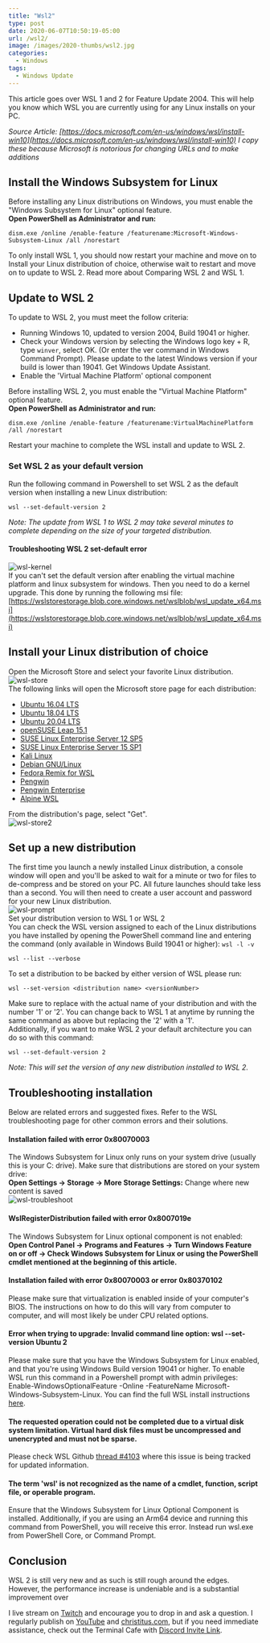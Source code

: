 ```yaml
---
title: "Wsl2"
type: post
date: 2020-06-07T10:50:19-05:00
url: /wsl2/
image: /images/2020-thumbs/wsl2.jpg
categories:
  - Windows
tags:
  - Windows Update
---
```

This article goes over WSL 1 and 2 for Feature Update 2004. This will help you know which WSL you are currently using for any Linux installs on your PC. 
<!--more-->  
*Source Article: [https://docs.microsoft.com/en-us/windows/wsl/install-win10](https://docs.microsoft.com/en-us/windows/wsl/install-win10) I copy these because Microsoft is notorious for changing URLs and to make additions*

## Install the Windows Subsystem for Linux

Before installing any Linux distributions on Windows, you must enable the "Windows Subsystem for Linux" optional feature.  
**Open PowerShell as Administrator and run:**
```
dism.exe /online /enable-feature /featurename:Microsoft-Windows-Subsystem-Linux /all /norestart
```
To only install WSL 1, you should now restart your machine and move on to Install your Linux distribution of choice, otherwise wait to restart and move on to update to WSL 2. Read more about Comparing WSL 2 and WSL 1.

## Update to WSL 2
To update to WSL 2, you must meet the follow criteria:
  - Running Windows 10, updated to version 2004, Build 19041 or higher.
  - Check your Windows version by selecting the Windows logo key + R, type `winver`, select OK. (Or enter the ver command in Windows Command Prompt). Please update to the latest Windows version if your build is lower than 19041. Get Windows Update Assistant.
  - Enable the 'Virtual Machine Platform' optional component

Before installing WSL 2, you must enable the "Virtual Machine Platform" optional feature.  
**Open PowerShell as Administrator and run:**
```
dism.exe /online /enable-feature /featurename:VirtualMachinePlatform /all /norestart
```
Restart your machine to complete the WSL install and update to WSL 2.

### Set WSL 2 as your default version
Run the following command in Powershell to set WSL 2 as the default version when installing a new Linux distribution:
```
wsl --set-default-version 2
```
*Note: The update from WSL 1 to WSL 2 may take several minutes to complete depending on the size of your targeted distribution.*

#### Troubleshooting WSL 2 set-default error
![wsl-kernel](../images/2020/wsl/wsl-kernel.png)  
If you can't set the default version after enabling the virtual machine platform and linux subsystem for windows. Then you need to do a kernel upgrade. This done by running the following msi file: [https://wslstorestorage.blob.core.windows.net/wslblob/wsl_update_x64.msi](https://wslstorestorage.blob.core.windows.net/wslblob/wsl_update_x64.msi)

## Install your Linux distribution of choice

Open the Microsoft Store and select your favorite Linux distribution.  
![wsl-store](../images/2020/wsl/wsl-store.png)  
The following links will open the Microsoft store page for each distribution:
  - [Ubuntu 16.04 LTS](https://www.microsoft.com/store/apps/9pjn388hp8c9)
  - [Ubuntu 18.04 LTS](https://www.microsoft.com/store/apps/9N9TNGVNDL3Q)
  - [Ubuntu 20.04 LTS](https://www.microsoft.com/store/apps/9n6svws3rx71)
  - [openSUSE Leap 15.1](https://www.microsoft.com/store/apps/9NJFZK00FGKV)
  - [SUSE Linux Enterprise Server 12 SP5](https://www.microsoft.com/store/apps/9MZ3D1TRP8T1)
  - [SUSE Linux Enterprise Server 15 SP1](https://www.microsoft.com/store/apps/9PN498VPMF3Z)
  - [Kali Linux](https://www.microsoft.com/store/apps/9PKR34TNCV07)
  - [Debian GNU/Linux](https://www.microsoft.com/store/apps/9MSVKQC78PK6)
  - [Fedora Remix for WSL](https://www.microsoft.com/store/apps/9n6gdm4k2hnc)
  - [Pengwin](https://www.microsoft.com/store/apps/9NV1GV1PXZ6P)
  - [Pengwin Enterprise](https://www.microsoft.com/store/apps/9N8LP0X93VCP)
  - [Alpine WSL](https://www.microsoft.com/store/apps/9p804crf0395)

From the distribution's page, select "Get".  
![wsl-store2](../images/2020/wsl/wsl-store2.png)  

## Set up a new distribution

The first time you launch a newly installed Linux distribution, a console window will open and you'll be asked to wait for a minute or two for files to de-compress and be stored on your PC. All future launches should take less than a second.
You will then need to create a user account and password for your new Linux distribution.  
![wsl-prompt](../images/2020/wsl/wsl-prompt.png)  
Set your distribution version to WSL 1 or WSL 2  
You can check the WSL version assigned to each of the Linux distributions you have installed by opening the PowerShell command line and entering the command (only available in Windows Build 19041 or higher): `wsl -l -v`  
```
wsl --list --verbose
```
To set a distribution to be backed by either version of WSL please run:  
```
wsl --set-version <distribution name> <versionNumber>
```
Make sure to replace <distribution name> with the actual name of your distribution and <versionNumber> with the number '1' or '2'. You can change back to WSL 1 at anytime by running the same command as above but replacing the '2' with a '1'.  
Additionally, if you want to make WSL 2 your default architecture you can do so with this command:
```
wsl --set-default-version 2
```
*Note: This will set the version of any new distribution installed to WSL 2.*

## Troubleshooting installation
Below are related errors and suggested fixes. Refer to the WSL troubleshooting page for other common errors and their solutions.  

#### Installation failed with error 0x80070003

The Windows Subsystem for Linux only runs on your system drive (usually this is your C: drive). Make sure that distributions are stored on your system drive:  
**Open Settings -> Storage -> More Storage Settings:** Change where new content is saved  
![wsl-troubleshoot](../images/2020/wsl/wsl-troubleshoot.png)

#### WslRegisterDistribution failed with error 0x8007019e

The Windows Subsystem for Linux optional component is not enabled:  
**Open Control Panel -> Programs and Features -> Turn Windows Feature on or off -> Check Windows Subsystem for Linux or using the PowerShell cmdlet mentioned at the beginning of this article.**

#### Installation failed with error 0x80070003 or error 0x80370102

Please make sure that virtualization is enabled inside of your computer's BIOS. The instructions on how to do this will vary from computer to computer, and will most likely be under CPU related options.

#### Error when trying to upgrade: Invalid command line option: wsl --set-version Ubuntu 2

Please make sure that you have the Windows Subsystem for Linux enabled, and that you're using Windows Build version 19041 or higher. To enable WSL run this command in a Powershell prompt with admin privileges: Enable-WindowsOptionalFeature -Online -FeatureName Microsoft-Windows-Subsystem-Linux. You can find the full WSL install instructions [here](https://docs.microsoft.com/en-us/windows/wsl/install-win10).

#### The requested operation could not be completed due to a virtual disk system limitation. Virtual hard disk files must be uncompressed and unencrypted and must not be sparse.

Please check WSL Github [thread #4103](https://github.com/microsoft/WSL/issues/4103) where this issue is being tracked for updated information.

#### The term 'wsl' is not recognized as the name of a cmdlet, function, script file, or operable program.

Ensure that the Windows Subsystem for Linux Optional Component is installed. Additionally, if you are using an Arm64 device and running this command from PowerShell, you will receive this error. Instead run wsl.exe from PowerShell Core, or Command Prompt.

## Conclusion

WSL 2 is still very new and as such is still rough around the edges. However, the performance increase is undeniable and is a substantial improvement over 

I live stream on [Twitch][1] and encourage you to drop in and ask a question. I regularly publish on [YouTube][2] and [christitus.com][3], but if you need immediate assistance, check out the Terminal Cafe with [Discord Invite Link][4].

 [1]: https://twitch.tv/christitustech
 [2]: https://www.youtube.com/c/ChrisTitusTech
 [3]: https://christitus.com/
 [4]: https://christitus.com/discord

